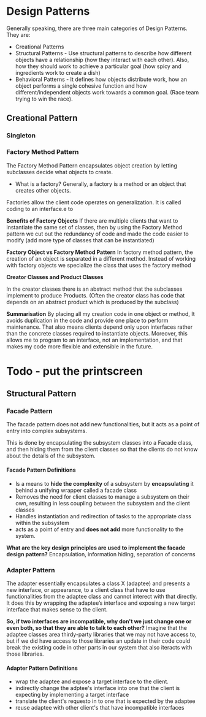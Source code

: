 
# Design Patterns

Generally speaking, there are three main categories of Design Patterns. They are:
  - Creational Patterns
  - Structural Patterns - 
 Use structural patterns to describe how different objects have a relationship (how they interact with each other). Also, how they should work to achieve a particular goal (how spicy and ingredients work to create a dish)
  - Behavioral Patterns -
It defines how objects distribute work, how an object performs a single cohesive function and how different/independent objects work towards a common goal. (Race team trying to win the race).

## Creational Pattern
### Singleton

### Factory Method Pattern
The Factory Method Pattern encapsulates object creation by letting subclasses decide what objects to create.

* What is a factory?
Generally, a factory is a method or an object that creates other objects.

Factories allow the client code operates on generalization. It is called coding to an interface.e to

**Benefits of Factory Objects**
If there are multiple clients that want to instantiate the same set of classes, then by using the Factory Method pattern we cut out the redundancy of code and made the code easier to modify (add more type of classes that can be instantiated)

**Factory Object vs Factory Method Pattern**
In factory method pattern, the creation of an object is separated in a different method. Instead of working with factory objects we specialize the class that uses the factory method 

**Creator Classes and Product Classes**

In the creator classes there is an abstract method that the subclasses implement to produce Products. 
(Often the creator class has code that depends on an abstract product which is produced by the subclass)

**Summarisation**
By placing all my creation code in one object or method, It avoids duplication in the code and provide one place to perform maintenance. That also means clients depend only upon interfaces rather than the concrete classes required to instantiate objects. Moreover, this allows me to program to an interface, not an implementation, and that makes my code more flexible and extensible in the future.
# Todo - put the printscreen 


## Structural Pattern

### Facade Pattern

The facade pattern does not add new functionalities, but it acts as a point of entry into complex subsystems.

This is done by encapsulating the subsystem classes into a Facade class, and then hiding them from the client classes so that the clients do not know about the details of the subsystem.

#### Facade Pattern Definitions
- Is a means to **hide the complexity** of a subsystem by **encapsulating** it behind a unifying wrapper called a facade class
- Removes the need for client classes to manage a subsystem on their own, resulting in less coupling between the subsystem and the client classes
- Handles instantiation and redirection of tasks to the appropriate class within the subsystem
- acts as a point of entry and **does not add** more functionality to the system.

**What are the key design principles are used to implement the facade design pattern?**
Encapsulation, information hiding, separation of concerns

### Adapter Pattern 
The adapter essentially encapsulates a class X (adaptee) and presents a new interface, or appearance, to a client class that have to use functionalities from the adaptee class and cannot interect with that directly. It does this by wrapping the adaptee’s interface and exposing a new target interface that makes sense to the client. 


**So, if two interfaces are incompatible, why don't we just change one or even both, so that they are able to talk to each other?**
Imagine that the adaptee classes area thirdy-party libraries that we may not have access to, but if we did have access to those libraries an update in their code could break the existing code in other parts in our system that also iteracts with those libraries.

#### Adapter Pattern Definitions
- wrap the adaptee and expose a target interface to the client.
- indirectly change the adptee's interface into one that the client is expecting by implementing a target interface
- translate the client's requesto in to one that is expected by the adaptee
- reuse adaptee with other client's that have incompatible interfaces

